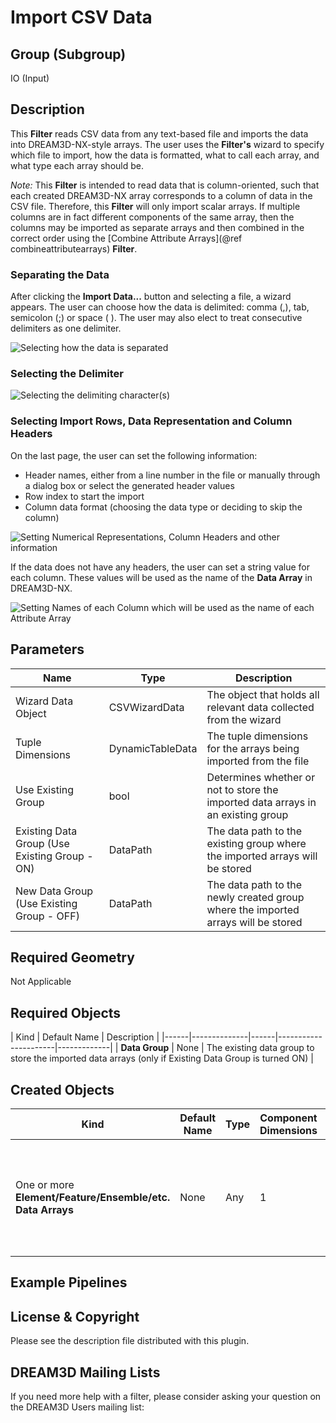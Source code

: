 # Import CSV Data  #

## Group (Subgroup) ##

IO (Input)

## Description ##

This **Filter** reads CSV data from any text-based file and imports the data into DREAM3D-NX-style arrays.  The user uses the **Filter's** wizard to specify which file to import, how the data is formatted, what to call each array, and what type each array should be.

*Note:* This **Filter** is intended to read data that is column-oriented, such that each created DREAM3D-NX array corresponds to a column of data in the CSV file. Therefore, this **Filter** will only import scalar arrays. If multiple columns are in fact different components of the same array, then the columns may be imported as separate arrays and then combined in the correct order using the [Combine Attribute Arrays](@ref combineattributearrays) **Filter**.

### Separating the Data ###

After clicking the **Import Data...** button and selecting a file, a wizard appears. The user can choose how the data is delimited: comma (,), tab, semicolon (;) or space ( ). The user may also elect to treat consecutive delimiters as one delimiter.

![Selecting how the data is separated](Images/Import_CSV_1.png)

### Selecting the Delimiter ###

![Selecting the delimiting character(s)](Images/Import_CSV_2.png)

### Selecting Import Rows, Data Representation and Column Headers ###

On the last page, the user can set the following information:

+ Header names, either from a line number in the file or manually through a dialog box or select the generated header values
+ Row index to start the import
+ Column data format (choosing the data type or deciding to skip the column)


![Setting Numerical Representations, Column Headers and other information](Images/Import_CSV_3.png)


If the data does not have any headers, the user can set a string value for each column. These values will be used as the name of the **Data Array** in DREAM3D-NX.

![Setting Names of each Column which will be used as the name of each **Attribute Array** ](Images/Import_CSV_4.png)

## Parameters ##

| Name | Type | Description |
|------|------|-------------|
| Wizard Data Object | CSVWizardData | The object that holds all relevant data collected from the wizard |
| Tuple Dimensions | DynamicTableData | The tuple dimensions for the arrays being imported from the file |
| Use Existing Group | bool | Determines whether or not to store the imported data arrays in an existing group |
| Existing Data Group (Use Existing Group - ON) | DataPath | The data path to the existing group where the imported arrays will be stored |
| New Data Group (Use Existing Group - OFF) | DataPath | The data path to the newly created group where the imported arrays will be stored |

## Required Geometry ##

Not Applicable

## Required Objects ##

| Kind | Default Name | Description |
|------|--------------|------|----------------------|-------------|
| **Data Group** | None | The existing data group to store the imported data arrays (only if Existing Data Group is turned ON) |

## Created Objects ##

| Kind | Default Name | Type | Component Dimensions | Description |
|------|--------------|------|----------------------|-------------|
| One or more **Element/Feature/Ensemble/etc. Data Arrays** | None | Any | 1 | One or more arrays that are created due to importing CSV data via the wizard |

## Example Pipelines ##


## License & Copyright ##

Please see the description file distributed with this plugin.

## DREAM3D Mailing Lists ##

If you need more help with a filter, please consider asking your question on the DREAM3D Users mailing list:
